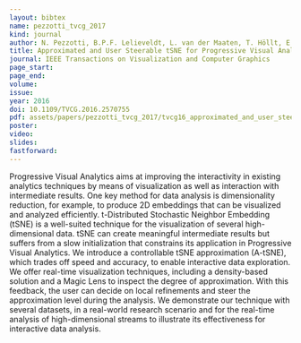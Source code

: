 ```yaml
---
layout: bibtex
name: pezzotti_tvcg_2017
kind: journal
author: N. Pezzotti, B.P.F. Lelieveldt, L. van der Maaten, T. Höllt, E. Eisemann, and A. Vilanova
title: Approximated and User Steerable tSNE for Progressive Visual Analytics
journal: IEEE Transactions on Visualization and Computer Graphics
page_start: 
page_end: 
volume: 
issue: 
year: 2016
doi: 10.1109/TVCG.2016.2570755
pdf: assets/papers/pezzotti_tvcg_2017/tvcg16_approximated_and_user_steerable_tSNE_for_progressive_visual_analytics.pdf
poster:
video: 
slides: 
fastforward: 
---
```

Progressive Visual Analytics aims at improving the interactivity in existing analytics techniques by means of visualization as well as interaction with intermediate results. One key method for data analysis is dimensionality reduction, for example, to produce 2D embeddings that can be visualized and analyzed efficiently. t-Distributed Stochastic Neighbor Embedding (tSNE) is a well-suited technique for the visualization of several high-dimensional data. tSNE can create meaningful intermediate results but suffers from a slow initialization that constrains its application in Progressive Visual Analytics. We introduce a controllable tSNE approximation (A-tSNE), which trades off speed and accuracy, to enable interactive data exploration. We offer real-time visualization techniques, including a density-based solution and a Magic Lens to inspect the degree of approximation. With this feedback, the user can decide on local refinements and steer the approximation level during the analysis. We demonstrate our technique with several datasets, in a real-world research scenario and for the real-time analysis of high-dimensional streams to illustrate its effectiveness for interactive data analysis.